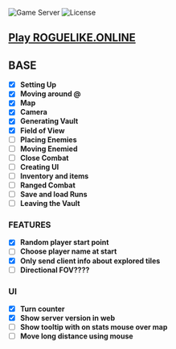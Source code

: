 ![Game Server](https://img.shields.io/badge/Server-0.0.6-orange.svg) ![License](https://img.shields.io/badge/license-%20GNU%20AGPLv3%20-brightgreen)

## **[Play ROGUELIKE.ONLINE](https://roguelike.online)**  

## BASE

- [X] **Setting Up**  
- [X] **Moving around @**  
- [X] **Map**  
- [X] **Camera**  
- [X] **Generating Vault**  
- [X] **Field of View**  
- [ ] **Placing Enemies**  
- [ ] **Moving Enemied**  
- [ ] **Close Combat**  
- [ ] **Creating UI**  
- [ ] **Inventory and items**  
- [ ] **Ranged Combat**  
- [ ] **Save and load Runs**  
- [ ] **Leaving the Vault**  

### FEATURES  

- [X] **Random player start point**  
- [ ] **Choose player name at start**  
- [X] **Only send client info about explored tiles**  
- [ ] **Directional FOV????**  

### UI  

- [X] **Turn counter**  
- [X] **Show server version in web**  
- [ ] **Show tooltip with on stats mouse over map**  
- [ ] **Move long distance using mouse**   
